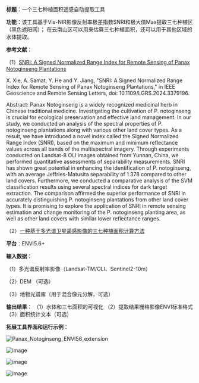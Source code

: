 **标题**：一个三七种植面积遥感自动提取工具

**功能**：该工具基于Vis-NIR影像反射率极差指数SNRI和极大值Max提取三七种植区（黑色遮阳网）；
          在云南山区可以用来估算三七种植面积，还可以用于其他区域的水体提取。

**参考文献**：

  （1）[SNRI: A Signed Normalized Range Index for Remote Sensing of Panax Notoginseng Plantations](https://ieeexplore.ieee.org/document/10475315/) 

X. Xie, A. Samat, Y. He and Y. Jiang, "SNRI: A Signed Normalized Range Index for Remote Sensing of Panax Notoginseng Plantations," in IEEE Geoscience and Remote Sensing Letters, doi: 10.1109/LGRS.2024.3379196.

Abstract: Panax Notoginseng is a widely recognized medicinal herb in Chinese traditional medicine. Investigating the cultivation of P. notoginseng is crucial for ecological preservation and effective land management. In our study, we conducted an analysis of the spectral properties of P. notoginseng plantations along with various other land cover types. As a result, we have introduced a novel index called the Signed Normalized Range Index (SNRI), based on the maximum and minimum reflectance values across all bands of the multispectral imagery. Through experiments conducted on Landsat-8 OLI images obtained from Yunnan, China, we performed quantitative assessments of separability measurements. SNRI has shown great potential in enhancing the identification of P. notoginseng, with an average Jeffries-Matusita separability of 1.378 compared to other land covers. Furthermore, we conducted a comparative analysis of the SVM classification results using several spectral indices for dark target extraction. The comparison affirmed the superior performance of SNRI in accurately distinguishing P. notoginseng plantations from other land cover types. It is promising to explore the application of SNRI in remote sensing estimation and change monitoring of the P. notoginseng planting area, as well as other land covers with similar lower reflectance ranges.
  
  （2）[一种基于多光谱卫星遥感影像的三七种植面积计算方法](https://kns.cnki.net/kcms2/article/abstract?v=smPsKIJgVaD0YzfShAMWFLWV9e-2KWKO9irK9JZdWz3Ar-o002jXXwNnDJSzGiK3xH-J9vR9HrQejWA1I0djCOyO-YpTt4fjKRAELRyDj19Lep3bQEOUy5yZm06UXBEydJMNcpLUrTI=&uniplatform=NZKPT&language=CHS)

**平台**：ENVI5.6+

**输入数据**：

  （1）多光谱反射率影像（Landsat-TM/OLI、Sentinel2-10m）
  
  （2）DEM （可选）
  
  （3）地物光谱库（用于混合像元分解，可选）

**输出结果**：
  （1）水体和三七面积的可视化
  （2）提取结果栅格影像ENVI标准格式
  （3）面积统计文本（可选）

**拓展工具界面和运行示例**：

![Panax_Notoginseng_ENVI56_extension](https://github.com/xiexiangjian/ENVI56_Panax_notoginseng/assets/58714940/fa0eacb8-a68a-4d10-a766-3bf5bb5dcc19)

![image](https://github.com/xiexiangjian/ENVI56_Panax_notoginseng/assets/58714940/6382d785-e710-4f7e-8fba-ea26a57b1bde)

![image](https://github.com/xiexiangjian/ENVI56_Panax_notoginseng/assets/58714940/015233ab-8c18-430d-b00e-723583615ae0)

![image](https://github.com/xiexiangjian/ENVI56_Panax_notoginseng/assets/58714940/8f640b54-2ccb-4ace-997e-0d842fb1a5f2)

